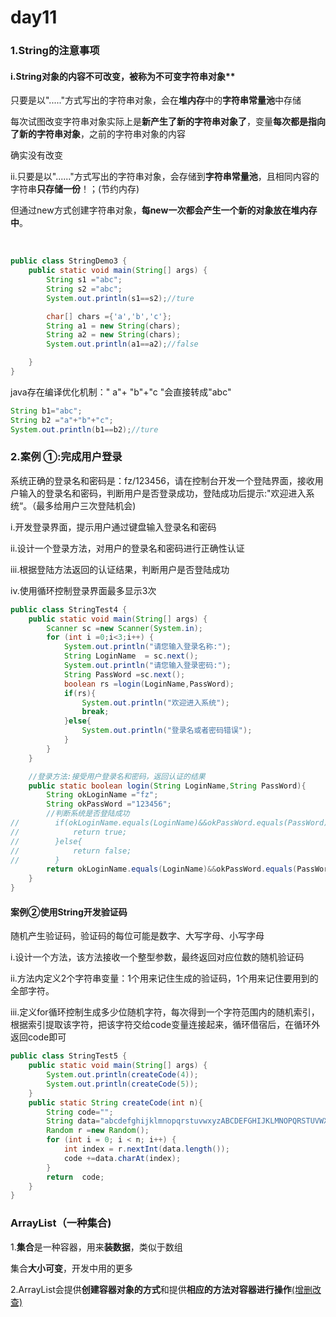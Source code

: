 # day11

### 1.String的注意事项

   #### i.String对象的内容不可改变，被称为不可变字符串对象**

   只要是以"....."方式写出的字符串对象，会在**堆内存**中的**字符串常量池**中存储

   每次试图改变字符串对象实际上是**新产生了新的字符串对象了**，变量**每次都是指向了新的字符串对象**，之前的字符串对象的内容

   确实没有改变

ii.只要是以"......"方式写出的字符串对象，会存储到**字符串常量池**，且相同内容的字符串**只存储一份**！；(节约内存)

​	但通过new方式创建字符串对象，**每new一次都会产生一个新的对象放在堆内存中**。

​	

```java
public class StringDemo3 {
    public static void main(String[] args) {
        String s1 ="abc";
        String s2 ="abc";
        System.out.println(s1==s2);//ture

        char[] chars ={'a','b','c'};
        String a1 = new String(chars);
        String a2 = new String(chars);
        System.out.println(a1==a2);//false

    }
}
```

java存在编译优化机制：" a"+ "b"+"c "会直接转成"abc"

```java
String b1="abc";
String b2 ="a"+"b"+"c";
System.out.println(b1==b2);//ture
```

### 2.案例 ①:完成用户登录

系统正确的登录名和密码是：fz/123456，请在控制台开发一个登陆界面，接收用户输入的登录名和密码，判断用户是否登录成功，登陆成功后提示:"欢迎进入系统“。（最多给用户三次登陆机会)

i.开发登录界面，提示用户通过键盘输入登录名和密码

ii.设计一个登录方法，对用户的登录名和密码进行正确性认证

iii.根据登陆方法返回的认证结果，判断用户是否登陆成功

iv.使用循环控制登录界面最多显示3次

```java
public class StringTest4 {
    public static void main(String[] args) {
        Scanner sc =new Scanner(System.in);
        for (int i =0;i<3;i++) {
            System.out.println("请您输入登录名称:");
            String LoginName  = sc.next();
            System.out.println("请您输入登录密码:");
            String PassWord =sc.next();
            boolean rs =login(LoginName,PassWord);
            if(rs){
                System.out.println("欢迎进入系统");
                break;
            }else{
                System.out.println("登录名或者密码错误");
            }
        }
    }

    //登录方法:接受用户登录名和密码，返回认证的结果
    public static boolean login(String LoginName,String PassWord){
        String okLoginName ="fz";
        String okPassWord ="123456";
        //判断系统是否登陆成功
//        if(okLoginName.equals(LoginName)&&okPassWord.equals(PassWord)){
//            return true;
//        }else{
//            return false;
//        }
        return okLoginName.equals(LoginName)&&okPassWord.equals(PassWord);
    }
}
```

#### 案例②使用String开发验证码

随机产生验证码，验证码的每位可能是数字、大写字母、小写字母

i.设计一个方法，该方法接收一个整型参数，最终返回对应位数的随机验证码

ii.方法内定义2个字符串变量：1个用来记住生成的验证码，1个用来记住要用到的全部字符。

iii.定义for循环控制生成多少位随机字符，每次得到一个字符范围内的随机索引，根据索引提取该字符，把该字符交给code变量连接起来，循环借宿后，在循环外返回code即可

```java
public class StringTest5 {
    public static void main(String[] args) {
        System.out.println(createCode(4));
        System.out.println(createCode(5));
    }
    public static String createCode(int n){
        String code="";
        String data="abcdefghijklmnopqrstuvwxyzABCDEFGHIJKLMNOPQRSTUVWXYZ0123456789";
        Random r =new Random();
        for (int i = 0; i < n; i++) {
            int index = r.nextInt(data.length());
            code +=data.charAt(index);
        }
        return  code;
    }
}
```

### ArrayList（一种集合)

1.**集合**是一种容器，用来**装数据**，类似于数组

   集合**大小可变**，开发中用的更多

2.ArrayList会提供**创建容器对象的方式**和提供**相应的方法对容器进行操作**<u>(增删改查)</u>



